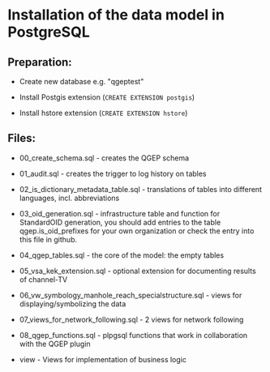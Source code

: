 
Installation of the data model in PostgreSQL
============================================

Preparation:
------------

  - Create new database e.g. "qgeptest"

  - Install Postgis extension (`CREATE EXTENSION postgis`)

  - Install hstore extension (`CREATE EXTENSION hstore`)


Files:
------

 * 00_create_schema.sql - creates the QGEP schema

 * 01_audit.sql - creates the trigger to log history on tables

 * 02_is_dictionary_metadata_table.sql - translations of tables into different languages, incl. abbreviations

 * 03_oid_generation.sql - infrastructure table and function for StandardOID generation, you should add entries to the table qgep.is_oid_prefixes for your own organization or check the entry into this file in github.

 * 04_qgep_tables.sql - the core of the model: the empty tables

 * 05_vsa_kek_extension.sql - optional extension for documenting results of channel-TV

 * 06_vw_symbology_manhole_reach_specialstructure.sql - views for displaying/symbolizing the data

 * 07_views_for_network_following.sql - 2 views for network following

 * 08_qgep_functions.sql - plpgsql functions that work in collaboration with the QGEP plugin

 * view - Views for implementation of business logic
